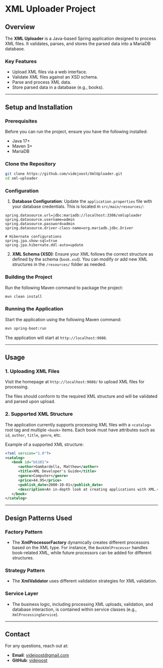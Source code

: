 # XML Uploader Project

## Overview

The **XML Uploader** is a Java-based Spring application designed to process XML files. It validates, parses, and stores the parsed data into a MariaDB database. 
### Key Features
- Upload XML files via a web interface.
- Validate XML files against an XSD schema.
- Parse and process XML data.
- Store parsed data in a database (e.g., books).


---


## Setup and Installation

### Prerequisites

Before you can run the project, ensure you have the following installed:

- Java 17+
- Maven 3+
- MariaDB

### Clone the Repository

```bash
git clone https://github.com/videjoost/XmlUploader.git
cd xml-uploader
```

### Configuration

1. **Database Configuration**: Update the `application.properties` file with your database credentials. This is located in `src/main/resources/`:

```properties
spring.datasource.url=jdbc:mariadb://localhost:3306/xmluploader
spring.datasource.username=admin
spring.datasource.password=admin
spring.datasource.driver-class-name=org.mariadb.jdbc.Driver

# Hibernate configurations
spring.jpa.show-sql=true
spring.jpa.hibernate.ddl-auto=update
```

2. **XML Schema (XSD)**: Ensure your XML follows the correct structure as defined by the schema (`book.xsd`). You can modify or add new XML structures in the `/resources/` folder as needed.

### Building the Project

Run the following Maven command to package the project:

```bash
mvn clean install
```

### Running the Application

Start the application using the following Maven command:

```bash
mvn spring-boot:run
```

The application will start at `http://localhost:9080`.

---

## Usage

### 1. **Uploading XML Files**

Visit the homepage at `http://localhost:9080/` to upload XML files for processing.

The files should conform to the required XML structure and will be validated and parsed upon upload.

### 2. **Supported XML Structure**

The application currently supports processing XML files with a `<catalog>` root tag and multiple `<book>` items. Each book must have attributes such as `id`, `author`, `title`, `genre`, etc.

Example of a supported XML structure:

```xml
<?xml version="1.0"?>
<catalog>
   <book id="bk101">
      <author>Gambardella, Matthew</author>
      <title>XML Developer's Guide</title>
      <genre>Computer</genre>
      <price>44.95</price>
      <publish_date>2000-10-01</publish_date>
      <description>An in-depth look at creating applications with XML.</description>
   </book>
</catalog>
```
---

## Design Patterns Used

### Factory Pattern
- The **XmlProcessorFactory** dynamically creates different processors based on the XML type. For instance, the `BookXmlProcessor` handles book-related XML, while future processors can be added for different structures.

### Strategy Pattern
- The **XmlValidator** uses different validation strategies for XML validation.

### Service Layer
- The business logic, including processing XML uploads, validation, and database interaction, is contained within service classes (e.g., `XmlProcessingService`).

---
## Contact

For any questions, reach out at:

- **Email**: videjoost@gmail.com
- **GitHub**: [videjoost](https://github.com/videjoost)

